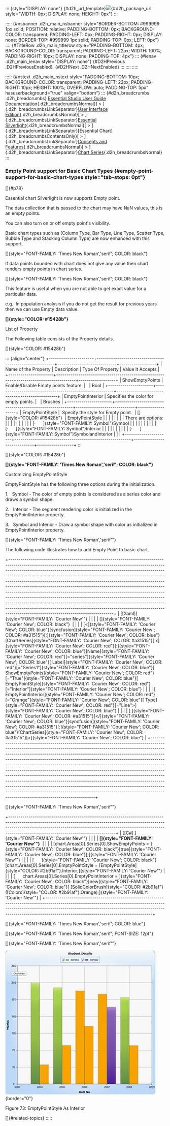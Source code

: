 ::: {style="DISPLAY: none"}
[](ms-xhelp:///?Id=d2h_url_template){#d2h_url_template}![](!package_url!){#d2h_package_url style="WIDTH: 0px; DISPLAY: none; HEIGHT: 0px"}
:::

::::: {#nsbanner .d2h_main_nsbanner style="BORDER-BOTTOM: #999999 1px solid; POSITION: relative; PADDING-BOTTOM: 0px; BACKGROUND-COLOR: transparent; PADDING-LEFT: 0px; PADDING-RIGHT: 0px; DISPLAY: none; BORDER-TOP: #999999 1px solid; PADDING-TOP: 0px; LEFT: 0px"}
:::: {#TitleRow .d2h_main_titlerow style="PADDING-BOTTOM: 4px; BACKGROUND-COLOR: transparent; PADDING-LEFT: 22px; WIDTH: 100%; PADDING-RIGHT: 10px; DISPLAY: none; PADDING-TOP: 4px"}
::: {#ienav .d2h_main_ienav style="DISPLAY: none"}
[](ms-xhelp:///?Id=9cbd96c4-f327-482a-a168-412df260b86f){#D2HPrevious .D2HPreviousEnabled}  [](ms-xhelp:///?Id=918c3a9c-159e-48ed-97fb-3f7aa82a7869){#D2HNext .D2HNextEnabled}
:::
::::
:::::

::::: {#nstext .d2h_main_nstext style="PADDING-BOTTOM: 10px; BACKGROUND-COLOR: transparent; PADDING-LEFT: 22px; PADDING-RIGHT: 10px; HEIGHT: 100%; OVERFLOW: auto; PADDING-TOP: 5px" hasuserbackground="true" valign="bottom"}
::: {#d2h_breadcrumbs .d2h_breadcrumbs}
[Essential Studio User Guide Documentation](ms-xhelp:///?Id=12457748-09e3-4d74-a240-8e049cedf030){.d2h_breadcrumbsNormal}[ \> ]{.d2h_breadcrumbsLinkSeparator}[User Interface Edition](ms-xhelp:///?Id=c29296b7-531c-413b-a0ec-488ca1f7f669){.d2h_breadcrumbsNormal}[ \> ]{.d2h_breadcrumbsLinkSeparator}[Essential Silverlight](ms-xhelp:///?Id=66221bd1-ba2e-43c2-94a7-618f50e01d24){.d2h_breadcrumbsNormal}[ \> ]{.d2h_breadcrumbsLinkSeparator}[Essential Chart]{.d2h_breadcrumbsContentsOnly}[ \> ]{.d2h_breadcrumbsLinkSeparator}[Concepts and Features](ms-xhelp:///?Id=0f820843-9cdd-4436-8cae-3dc5a65fd5cd){.d2h_breadcrumbsNormal}[ \> ]{.d2h_breadcrumbsLinkSeparator}[Chart Series](ms-xhelp:///?Id=89819a94-ebab-4148-9acc-042438f9054b){.d2h_breadcrumbsNormal}
:::

### Empty Point support for Basic Chart Types {#empty-point-support-for-basic-chart-types style="tab-stops: 0pt"}

[]{#p78} 

Essential chart Silverlight is now supports Empty point.

The data collection that is passed to the chart may have NaN values, this is an empty points.

You can also turn on or off empty point's visibility.

Basic chart types such as (Column Type, Bar Type, Line Type, Scatter Type, Bubble Type and Stacking Column Type) are now enhanced with this support.

[]{style="FONT-FAMILY: 'Times New Roman','serif'; COLOR: black"} 

If data points bounded with chart does not give any value then chart renders empty points in chart series.

[]{style="FONT-FAMILY: 'Times New Roman','serif'; COLOR: black"} 

This feature is useful when you are not able to get exact value for a particular data.

e.g.  In population analysis if you do not get the result for previous years then we can use Empty data value.

**[]{style="COLOR: #15428b"}** 

List of Property

The Following table consists of the Property details.

[]{style="COLOR: #15428b"} 

::: {align="center"}
+----------------------+---------------------------------------------------------+-----------------------------+------------------+
| Name of the Property | Description                                             | Type Of Property            | Value It Accepts |
+----------------------+---------------------------------------------------------+-----------------------------+------------------+
| ShowEmptyPoints      | Enable/Disable Empty points feature.                    |                             | Bool             |
+----------------------+---------------------------------------------------------+-----------------------------+------------------+
| EmptyPointInterior   | Specifies the color for empty points.                   |                             | Brushes          |
+----------------------+---------------------------------------------------------+-----------------------------+------------------+
| EmptyPointStyle      |  Specify the style for Empty point.                     | []{style="COLOR: #15428b"}  | EmptyPointStyle  |
|                      |                                                         |                             |                  |
|                      | There are options:                                      |                             |                  |
|                      |                                                         |                             |                  |
|                      | [·      ]{style="FONT-FAMILY: Symbol"}Symbol            |                             |                  |
|                      |                                                         |                             |                  |
|                      | [·      ]{style="FONT-FAMILY: Symbol"}Interior          |                             |                  |
|                      |                                                         |                             |                  |
|                      | [·      ]{style="FONT-FAMILY: Symbol"}SymbolandInterior |                             |                  |
+----------------------+---------------------------------------------------------+-----------------------------+------------------+
:::

[]{style="COLOR: #15428b"} 

**[]{style="FONT-FAMILY: 'Times New Roman','serif'; COLOR: black"}** 

Customizing EmptyPointStyle

EmptyPointStyle has the following three options during the initialization.

1.   Symbol - The color of empty points is considered as a series color and draws a symbol shape.

2.   Interior - The segment rendering color is initialized in the EmptyPointInterior property.

3.   Symbol and Interior - Draw a symbol shape with color as initialized in EmptyPointInterior property.

[]{style="FONT-FAMILY: 'Times New Roman','serif'"} 

The following code illustrates how to add Empty Point to basic chart.

+---------------------------------------------------------------------------------------------------------------------------------------------------------------------------------------------------------------------------------------------------------------------------------------------------------------------------------------------------------------------------------------------------------------------------------------------------------------------------------------------------------------------------------------------------------------------------------------------------------------------------------------------------------------------------------------------------------------------------------------------------------------------------------------------------------------------------------------------------------------+
| [\[Xaml\]]{style="FONT-FAMILY: 'Courier New'"}                                                                                                                                                                                                                                                                                                                                                                                                                                                                                                                                                                                                                                                                                                                                                                                                                |
|                                                                                                                                                                                                                                                                                                                                                                                                                                                                                                                                                                                                                                                                                                                                                                                                                                                               |
| []{style="FONT-FAMILY: 'Courier New'; COLOR: black"}                                                                                                                                                                                                                                                                                                                                                                                                                                                                                                                                                                                                                                                                                                                                                                                                          |
|                                                                                                                                                                                                                                                                                                                                                                                                                                                                                                                                                                                                                                                                                                                                                                                                                                                               |
| [\<]{style="FONT-FAMILY: 'Courier New'; COLOR: blue"}[syncfusion]{style="FONT-FAMILY: 'Courier New'; COLOR: #a31515"}[:]{style="FONT-FAMILY: 'Courier New'; COLOR: blue"}[ChartSeries]{style="FONT-FAMILY: 'Courier New'; COLOR: #a31515"}[ x]{style="FONT-FAMILY: 'Courier New'; COLOR: red"}[:]{style="FONT-FAMILY: 'Courier New'; COLOR: blue"}[Name]{style="FONT-FAMILY: 'Courier New'; COLOR: red"}[=\"series\"]{style="FONT-FAMILY: 'Courier New'; COLOR: blue"}[ Label]{style="FONT-FAMILY: 'Courier New'; COLOR: red"}[=\"Series1\"]{style="FONT-FAMILY: 'Courier New'; COLOR: blue"}[ ShowEmptyPoints]{style="FONT-FAMILY: 'Courier New'; COLOR: red"}[=\"True\"]{style="FONT-FAMILY: 'Courier New'; COLOR: blue"}[ EmptyPointStyle]{style="FONT-FAMILY: 'Courier New'; COLOR: red"}[=\"Interior\"]{style="FONT-FAMILY: 'Courier New'; COLOR: blue"} |
|                                                                                                                                                                                                                                                                                                                                                                                                                                                                                                                                                                                                                                                                                                                                                                                                                                                               |
| [      EmptyPointInterior]{style="FONT-FAMILY: 'Courier New'; COLOR: red"}[=\"Orange\"]{style="FONT-FAMILY: 'Courier New'; COLOR: blue"}[ Type]{style="FONT-FAMILY: 'Courier New'; COLOR: red"}[=\"Line\"\>]{style="FONT-FAMILY: 'Courier New'; COLOR: blue"}                                                                                                                                                                                                                                                                                                                                                                                                                                                                                                                                                                                                 |
|                                                                                                                                                                                                                                                                                                                                                                                                                                                                                                                                                                                                                                                                                                                                                                                                                                                               |
| [ ]{style="FONT-FAMILY: 'Courier New'; COLOR: #a31515"}[\</]{style="FONT-FAMILY: 'Courier New'; COLOR: blue"}[syncfusion]{style="FONT-FAMILY: 'Courier New'; COLOR: #a31515"}[:]{style="FONT-FAMILY: 'Courier New'; COLOR: blue"}[ChartSeries]{style="FONT-FAMILY: 'Courier New'; COLOR: #a31515"}[\>]{style="FONT-FAMILY: 'Courier New'; COLOR: blue"}                                                                                                                                                                                                                                                                                                                                                                                                                                                                                                       |
+---------------------------------------------------------------------------------------------------------------------------------------------------------------------------------------------------------------------------------------------------------------------------------------------------------------------------------------------------------------------------------------------------------------------------------------------------------------------------------------------------------------------------------------------------------------------------------------------------------------------------------------------------------------------------------------------------------------------------------------------------------------------------------------------------------------------------------------------------------------+

[]{style="FONT-FAMILY: 'Times New Roman','serif'"} 

+----------------------------------------------------------------------------------------------------------------------------------------------------------------------------------------------------------------------------------------------------------------------------------------------+
| [\[C#\] ]{style="FONT-FAMILY: 'Courier New'"}                                                                                                                                                                                                                                                |
|                                                                                                                                                                                                                                                                                              |
| **[]{style="FONT-FAMILY: 'Courier New'"}**                                                                                                                                                                                                                                                   |
|                                                                                                                                                                                                                                                                                              |
| [chart.Areas\[0\].Series\[0\].ShowEmptyPoints = ]{style="FONT-FAMILY: 'Courier New'; COLOR: black"}[true]{style="FONT-FAMILY: 'Courier New'; COLOR: blue"}[;]{style="FONT-FAMILY: 'Courier New'"}                                                                                            |
|                                                                                                                                                                                                                                                                                              |
| [      ]{style="FONT-FAMILY: 'Courier New'; COLOR: black"}[chart.Areas\[0\].Series\[0\].EmptyPointStyle = [EmptyPointStyle]{style="COLOR: #2b91af"}.Interior;]{style="FONT-FAMILY: 'Courier New'"}                                                                                           |
|                                                                                                                                                                                                                                                                                              |
| [      chart.Areas\[0\].Series\[0\].EmptyPointInterior = ]{style="FONT-FAMILY: 'Courier New'; COLOR: black"}[new]{style="FONT-FAMILY: 'Courier New'; COLOR: blue"}[ [SolidColorBrush]{style="COLOR: #2b91af"}([Colors]{style="COLOR: #2b91af"}.Orange);]{style="FONT-FAMILY: 'Courier New'"} |
+----------------------------------------------------------------------------------------------------------------------------------------------------------------------------------------------------------------------------------------------------------------------------------------------+

[]{style="FONT-FAMILY: 'Times New Roman','serif'; COLOR: blue"} 

[]{style="FONT-FAMILY: 'Times New Roman','serif'; FONT-SIZE: 12pt"} 

[]{style="FONT-FAMILY: 'Times New Roman','serif'"} 

![](ImagesExt/image59_80.jpg){border="0"}

Figure 73: EmptyPointStyle As Interior

[]{#related-topics}
:::::
